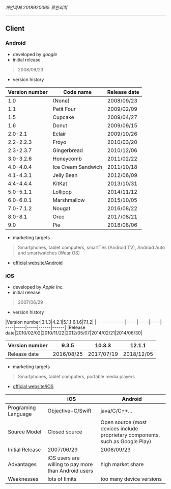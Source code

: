 *개인과제* *2018920065* *루안리치*

-----------------------------------------------------
## Client

### Android
+ developed by *google*
+ initial release
> 2008/09/23
+ version history


|Version number|Code name|Release date|
|--------------|---------|------------|
|1.0|(None)|2008/09/23|
|1.1|Petit Four|2009/02/09|
|1.5|Cupcake|2009/04/27|
|1.6|Donut|2009/09/15|
|2.0-2.1|Eclair|2009/10/26|
|2.2-2.2.3|Froyo|2010/03/20|
|2.3-2.3.7|Gingerbread|2010/12/06|
|3.0-3.2.6|Honeycomb|2011/02/22|
|4.0-4.0.4|Ice Cream Sandwich|2011/10/18|
|4.1-4.3.1|Jelly Bean|2012/06/09|
|4.4-4.4.4|KitKat|2013/10/31|
|5.0-5.1.1|Lollipop|2014/11/12|
|6.0-6.0.1|Marshmallow|2015/10/05|
|7.0-7.1.2|Nougat|2016/08/22|
|8.0-8.1|Oreo|2017/08/21|
|9.0|Pie|2018/08/06|

+ marketing targets
> Smartphones, tablet computers, smartTVs (Android TV), Android Auto and smartwatches (Wear OS)

+ [official website/Android](https://www.android.com)

### iOS

+ developed by *Apple Inc.*
+ initial release
> 2007/06/29

+ version history

|Version number|3.1.3|4.2.1|5.1.1|6.1.6|7.1.2|
|--------------|-----|-----|-----|-----|-----|-----|------|------|
|Release date|2010/02/02|2010/11/22|2012/05/07|2014/02/21|2014/06/30|

|Version number|9.3.5|10.3.3|12.1.1|
|--------------|-----|------|------|
|Release date|2016/08/25|2017/07/19|2018/12/05|


+ marketing targets
> Smartphones, tablet computers, portable media players

+ [official website/iOS](https://www.apple.com/ios/)

|                   | iOS             | Android           |
|-------------------|-----------------|-------------------|
|Programing Language|Objective-C/Swift|java/C/C++...|
|Source Model|Closed source|Open source (most devices include proprietary components, such as Google Play)|
|Initial Release|2007/06/29|2008/09/23|
|Advantages         |iOS users are willing to pay more than Android users|high market share|
|Weaknesses         |lots of limits|too many device versions|
